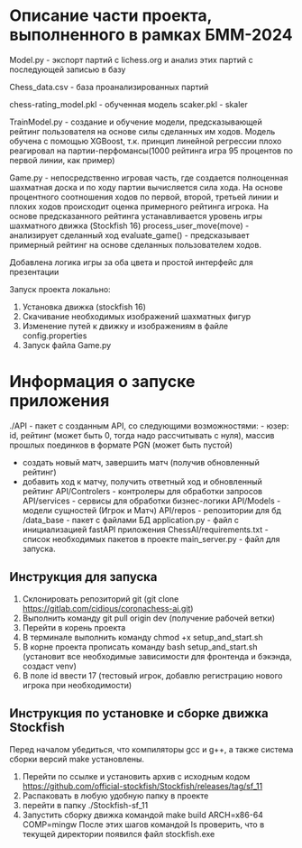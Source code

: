 # Описание части проекта, выполненного в рамках БММ-2024
Model.py - экспорт партий с lichess.org и анализ этих партий с последующей записью в базу

Chess_data.csv - база проанализированных партий

chess-rating_model.pkl  - обученная модель
scaker.pkl - skaler


TrainModel.py - создание и обучение модели, предсказывающей рейтинг пользователя на основе силы сделанных им ходов.
Модель обучена с помощью XGBoost, т.к. принцип линейной регрессии плохо реагировал на партии-перфомансы(1000 рейтинга игра 95 процентов по первой линии, как пример)


Game.py - непосредственно игровая часть, где создается полноценная шахматная доска и по ходу партии вычисляется сила хода.
На основе процентного соотношения ходов по первой, второй, третьей линии и плохих ходов происходит оценка примерного рейтинга игрока.
На основе предсказанного рейтинга устанавливается уровень игры шахматного движка (Stockfish 16)
   process_user_move(move) - анализирует сделанный ход
   evaluate_game() - предсказывает примерный рейтинг на основе сделанных пользователем ходов.

Добавлена логика игры за оба цвета и простой интерфейс для презентации

Запуск проекта локально:
1) Установка движка (stockfish 16)
2) Скачивание необходимых изображений шахматных фигур
3) Изменение путей к движку и изображениям в файле config.properties
4) Запуск файла Game.py
# Информация о запуске приложения
./API - пакет с созданным API, со следующими возможностями: - юзер: id, рейтинг (может быть 0, тогда надо рассчитывать с нуля), массив прошлых поединков в формате PGN (может быть пустой)
- создать новый матч, завершить матч (получив обновленный рейтинг)
- добавить ход к матчу, получить ответный ход и обновленный рейтинг
API/Controlers - контролеры для обработки запросов
API/services - сервисы для обработки бизнес-логики 
API/Models - модели сущностей (Игрок и Матч)
API/repos - репозитории для бд
/data_base - пакет с файлами БД
application.py - файл с инициализацией fastAPI приложения
ChessAI/requirements.txt - список необходимых пакетов в проекте
main_server.py - файл для запуска.
## Инструкция для запуска
1) Склонировать репозиторий git (git clone https://gitlab.com/cidious/coronachess-ai.git)
2) Выполнить команду git pull origin dev (получение рабочей ветки)
2) Перейти в корень проекта
3) В терминале выполнить команду chmod +x setup_and_start.sh
4) В корне проекта прописать команду bash setup_and_start.sh (установит все необходимые зависимости для фронтенда и бэкэнда, создаст venv)
5) В поле id ввести 17 (тестовый игрок, добавлю регистрацию нового игрока при необходимости)
## Инструкция по установке и сборке движка Stockfish
Перед началом убедиться, что компиляторы gcc и g++, а также система сборки версий make установлены.
1) Перейти по ссылке и установить архив с исходным кодом https://github.com/official-stockfish/Stockfish/releases/tag/sf_11
2) Распаковать в любую удобную папку в проекте
3) перейти в папку ./Stockfish-sf_11
4) Запустить сборку движка командой make build ARCH=x86-64 COMP=mingw
После этих шагов командой ls проверить, что в текущей директории появился файл stockfish.exe

